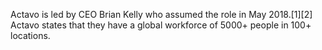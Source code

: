 Actavo is led by CEO Brian Kelly who assumed the role in May 2018.[1][2] Actavo states that they have a global workforce of 5000+ people in 100+ locations.
